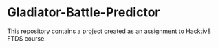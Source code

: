 # Gladiator-Battle-Predictor
This repository contains a project created as an assignment to Hacktiv8 FTDS course.
